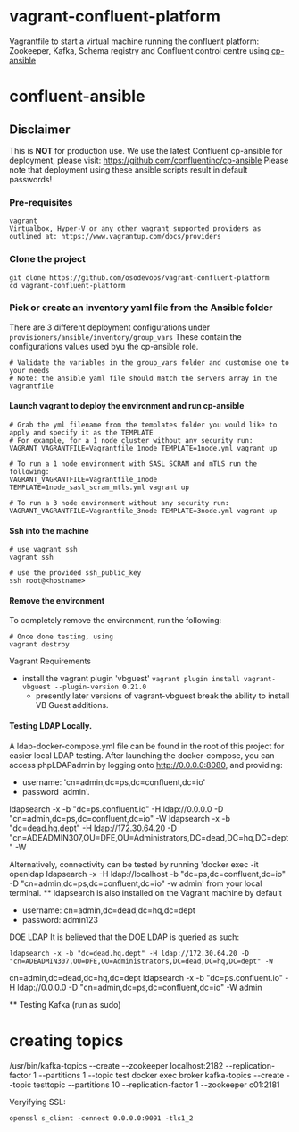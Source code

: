 # vagrant-confluent-platform
Vagrantfile to start a virtual machine running the confluent platform: Zookeeper, Kafka, Schema registry and Confluent control centre using [cp-ansible](https://github.com/confluentinc/cp-ansible)

# confluent-ansible

## Disclaimer
This is **NOT** for production use. We use the latest Confluent cp-ansible for deployment, please visit: https://github.com/confluentinc/cp-ansible
Please note that deployment using these ansible scripts result in default passwords!

### Pre-requisites
```
vagrant
Virtualbox, Hyper-V or any other vagrant supported providers as outlined at: https://www.vagrantup.com/docs/providers
```

### Clone the project
```
git clone https://github.com/osodevops/vagrant-confluent-platform
cd vagrant-confluent-platform
```

### Pick or create an inventory yaml file from the Ansible folder
There are 3 different deployment configurations under `provisioners/ansible/inventory/group_vars` These contain the configurations values used byu the cp-ansible role. 
```
# Validate the variables in the group_vars folder and customise one to your needs
# Note: the ansible yaml file should match the servers array in the Vagrantfile
```

#### Launch vagrant to deploy the environment and run cp-ansible
```
# Grab the yml filename from the templates folder you would like to apply and specify it as the TEMPLATE
# For example, for a 1 node cluster without any security run:
VAGRANT_VAGRANTFILE=Vagrantfile_1node TEMPLATE=1node.yml vagrant up

# To run a 1 node environment with SASL SCRAM and mTLS run the following:
VAGRANT_VAGRANTFILE=Vagrantfile_1node TEMPLATE=1node_sasl_scram_mtls.yml vagrant up

# To run a 3 node environment without any security run:
VAGRANT_VAGRANTFILE=Vagrantfile_3node TEMPLATE=3node.yml vagrant up
```

#### Ssh into the machine
```
# use vagrant ssh
vagrant ssh

# use the provided ssh_public_key
ssh root@<hostname>
```

#### Remove the environment
To completely remove the environment, run the following:

````
# Once done testing, using
vagrant destroy
````

Vagrant Requirements
* install the vagrant plugin 'vbguest' `vagrant plugin install vagrant-vbguest --plugin-version 0.21.0`
    * presently later versions of vagrant-vbguest break the ability to install VB Guest additions.

#### Testing LDAP Locally.
A ldap-docker-compose.yml file can be found in the root of this project for easier local LDAP testing.  After launching the docker-compose, you can access phpLDAPadmin by logging onto http://0.0.0.0:8080, and providing:

* username: 'cn=admin,dc=ps,dc=confluent,dc=io' 
* password 'admin'.

ldapsearch -x -b "dc=ps.confluent.io" -H ldap://0.0.0.0 -D "cn=admin,dc=ps,dc=confluent,dc=io" -W
ldapsearch -x -b "dc=dead.hq.dept" -H ldap://172.30.64.20 -D "cn=ADEADMIN307,OU=DFE,OU=Administrators,DC=dead,DC=hq,DC=dept" -W


Alternatively, connectivity can be tested by running 'docker exec -it openldap ldapsearch -x -H ldap://localhost -b "dc=ps,dc=confluent,dc=io" -D "cn=admin,dc=ps,dc=confluent,dc=io" -w admin' from your local terminal.  ** ldapsearch is also installed on the Vagrant machine by default

* username: cn=admin,dc=dead,dc=hq,dc=dept
* password: admin123

DOE LDAP
It is believed that the DOE LDAP is queried as such: 
````
ldapsearch -x -b "dc=dead.hq.dept" -H ldap://172.30.64.20 -D "cn=ADEADMIN307,OU=DFE,OU=Administrators,DC=dead,DC=hq,DC=dept" -W
````
cn=admin,dc=dead,dc=hq,dc=dept
ldapsearch -x -b "dc=ps.confluent.io" -H ldap://0.0.0.0 -D "cn=admin,dc=ps,dc=confluent,dc=io" -W admin



 


** Testing Kafka (run as sudo) 
# creating topics
/usr/bin/kafka-topics --create --zookeeper localhost:2182 --replication-factor 1 --partitions 1 --topic test
docker exec broker kafka-topics --create --topic testtopic --partitions 10 --replication-factor 1 --zookeeper c01:2181



Veryifying SSL:
````
openssl s_client -connect 0.0.0.0:9091 -tls1_2
````